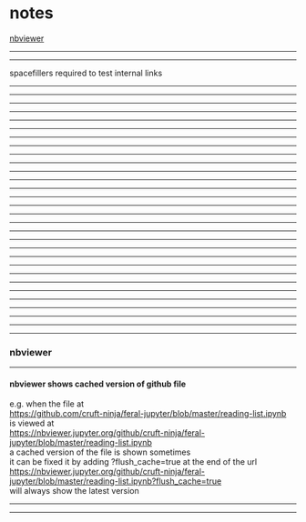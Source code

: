 # notes  
[nbviewer](#nbviewer)  
*****  
*****  
spacefillers required to test internal links
*****  
*****  
  
*****  
*****  
  
*****  
  
*****  
*****  
  
*****  
*****  
  
*****  
  
*****  
*****  
  
*****  
*****  
  
*****  
  
*****  
*****  
  
*****  
*****  
  
*****  
  
*****  
*****  
  
*****  
*****  
  
*****  
  
*****  
*****  
  
*****  
*****  
  
  
  

*****  
### nbviewer  
*****  
#### nbviewer shows cached version of github file  
e.g. when the file at  
https://github.com/cruft-ninja/feral-jupyter/blob/master/reading-list.ipynb  
is viewed at  
https://nbviewer.jupyter.org/github/cruft-ninja/feral-jupyter/blob/master/reading-list.ipynb  
a cached version of the file is shown sometimes  
it can be fixed it by adding ?flush_cache=true at the end of the url  
https://nbviewer.jupyter.org/github/cruft-ninja/feral-jupyter/blob/master/reading-list.ipynb?flush_cache=true  
will always show the latest version  
*****  
  
*****  

